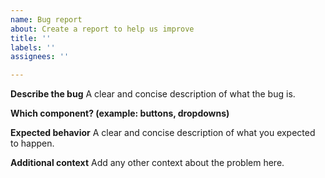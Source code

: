 ```yaml
---
name: Bug report
about: Create a report to help us improve
title: ''
labels: ''
assignees: ''

---
```


**Describe the bug**
A clear and concise description of what the bug is.

**Which component? (example: buttons, dropdowns)**


**Expected behavior**
A clear and concise description of what you expected to happen.




**Additional context**
Add any other context about the problem here.
